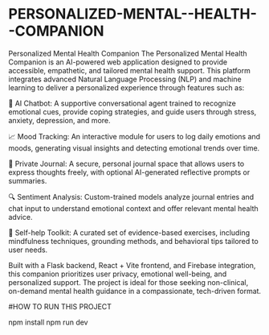 # PERSONALIZED-MENTAL--HEALTH--COMPANION
Personalized Mental Health Companion
The Personalized Mental Health Companion is an AI-powered web application designed to provide accessible, empathetic, and tailored mental health support. This platform integrates advanced Natural Language Processing (NLP) and machine learning to deliver a personalized experience through features such as:

🧠 AI Chatbot: A supportive conversational agent trained to recognize emotional cues, provide coping strategies, and guide users through stress, anxiety, depression, and more.

📈 Mood Tracking: An interactive module for users to log daily emotions and moods, generating visual insights and detecting emotional trends over time.

📓 Private Journal: A secure, personal journal space that allows users to express thoughts freely, with optional AI-generated reflective prompts or summaries.

🔍 Sentiment Analysis: Custom-trained models analyze journal entries and chat input to understand emotional context and offer relevant mental health advice.

🧘 Self-help Toolkit: A curated set of evidence-based exercises, including mindfulness techniques, grounding methods, and behavioral tips tailored to user needs.

Built with a Flask backend, React + Vite frontend, and Firebase integration, this companion prioritizes user privacy, emotional well-being, and personalized support. The project is ideal for those seeking non-clinical, on-demand mental health guidance in a compassionate, tech-driven format.

#HOW TO RUN THIS PROJECT

npm install
npm run dev
